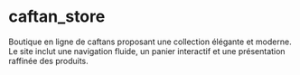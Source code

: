 # caftan_store
Boutique en ligne de caftans proposant une collection élégante et moderne. Le site inclut une navigation fluide, un panier interactif et une présentation raffinée des produits.
